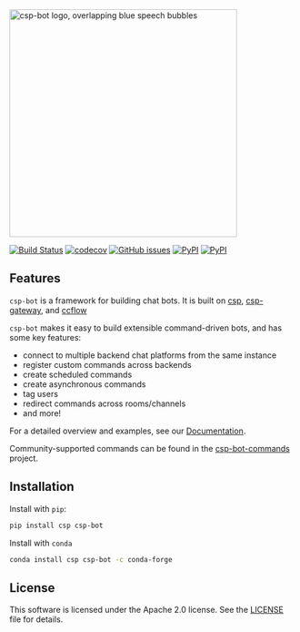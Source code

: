 <a href="https://github.com/point72/csp-bot">
  <picture>
    <source media="(prefers-color-scheme: dark)" srcset="https://github.com/point72/csp-bot/raw/main/docs/img/logo-name-dark.png?raw=true">
    <img alt="csp-bot logo, overlapping blue speech bubbles" src="https://github.com/point72/csp-bot/raw/main/docs/img/logo-name.png?raw=true" width="400">
  </picture>
</a>

<br/>

[![Build Status](https://github.com/point72/csp-bot/actions/workflows/build.yaml/badge.svg?branch=main&event=push)](https://github.com/point72/csp-bot/actions/workflows/build.yaml)
[![codecov](https://codecov.io/gh/point72/csp-bot/branch/main/graph/badge.svg)](https://codecov.io/gh/point72/csp-bot)
[![GitHub issues](https://img.shields.io/github/issues/point72/csp-bot.svg)](https://github.com/point72/csp-bot/issues)
[![PyPI](https://img.shields.io/pypi/l/csp-bot.svg)](https://pypi.python.org/pypi/csp-bot)
[![PyPI](https://img.shields.io/pypi/v/csp-bot.svg)](https://pypi.python.org/pypi/csp-bot)

## Features

`csp-bot` is a framework for building chat bots.
It is built on [csp](https://github.com/point72/csp), [csp-gateway](https://github.com/point72/csp-gateway), and [ccflow](https://github.com/point72/ccflow)

`csp-bot` makes it easy to build extensible command-driven bots, and has some key features:

- connect to multiple backend chat platforms from the same instance
- register custom commands across backends
- create scheduled commands
- create asynchronous commands
- tag users
- redirect commands across rooms/channels
- and more!

For a detailed overview and examples, see our [Documentation](https://github.com/Point72/csp-bot/wiki/Overview).

Community-supported commands can be found in the [csp-bot-commands](https://github.com/csp-community/csp-bot-commands) project.

## Installation

Install with `pip`:

```bash
pip install csp csp-bot
```

Install with `conda`

```bash
conda install csp csp-bot -c conda-forge
```

## License

This software is licensed under the Apache 2.0 license. See the [LICENSE](https://github.com/Point72/csp-bot/blob/main/LICENSE) file for details.
